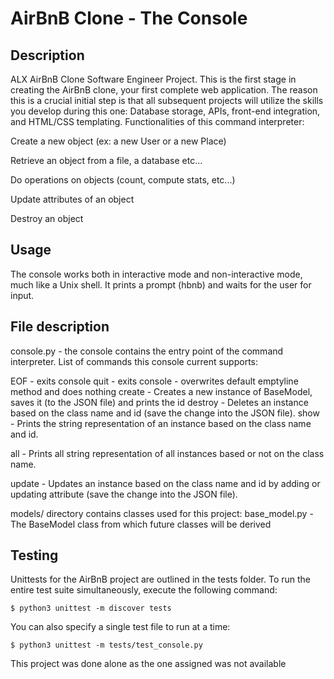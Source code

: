# AirBnB Clone - The Console
## Description
ALX AirBnB Clone Software Engineer Project. This is the first stage in creating the AirBnB clone, your first complete web application. The reason this is a crucial initial step is that all subsequent projects will utilize the skills you develop during this one: Database storage, APIs, front-end integration, and HTML/CSS templating.
Functionalities of this command interpreter:

Create a new object (ex: a new User or a new Place)

Retrieve an object from a file, a database etc...

Do operations on objects (count, compute stats, etc...)

Update attributes of an object

Destroy an object

## Usage 
The console works both in interactive mode and non-interactive mode, much like a Unix shell. It prints a prompt (hbnb) and waits for the user for input.

## File description
console.py - the console contains the entry point of the command interpreter. List of commands this console current supports:

EOF - exits console quit - exits console - overwrites default emptyline method and does nothing create - Creates a new instance of BaseModel, saves it (to the JSON file) and prints the id destroy - Deletes an instance based on the class name and id (save the change into the JSON file). show - Prints the string representation of an instance based on the class name and id.

all - Prints all string representation of all instances based or not on the class name.

update - Updates an instance based on the class name and id by adding or updating attribute (save the change into the JSON file).

models/ directory contains classes used for this project: base_model.py - The BaseModel class from which future classes will be derived

## Testing
Unittests for the AirBnB project are outlined in the tests folder. To run the entire test suite simultaneously, execute the following command:

```
$ python3 unittest -m discover tests
```

You can also specify a single test file to run at a time:

```
$ python3 unittest -m tests/test_console.py
```
This project was done alone as the one assigned was not available
